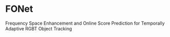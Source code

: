 # FONet
Frequency Space Enhancement and Online Score Prediction for Temporally Adaptive RGBT Object Tracking

